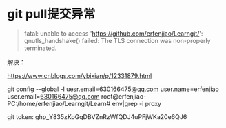 # git pull提交异常



> fatal: unable to access 'https://github.com/erfenjiao/Learngit/': gnutls_handshake() failed: The TLS connection was non-properly terminated.

解决：

https://www.cnblogs.com/ybixian/p/12331879.html

git config --global -l
uesr.email=630166475@qq.com
user.name=erfenjiao
user.email=630166475@qq.com
root@erfenjiao-PC:/home/erfenjiao/Learngit/Learn# env|grep -i proxy


git token:
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